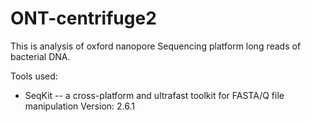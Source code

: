 # ONT-centrifuge2

This is analysis of oxford nanopore Sequencing platform long reads of bacterial DNA. 

Tools used: 
- SeqKit -- a cross-platform and ultrafast toolkit for FASTA/Q file         manipulation
Version: 2.6.1

